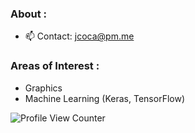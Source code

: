 ### About :<br>
- 📫 Contact: [jcoca@pm.me](mailto:jcoca@pm.me)

### Areas of Interest :<br>
- Graphics
- Machine Learning (Keras, TensorFlow)

![Profile View Counter](https://komarev.com/ghpvc/?username=JCOCA-Tech)
